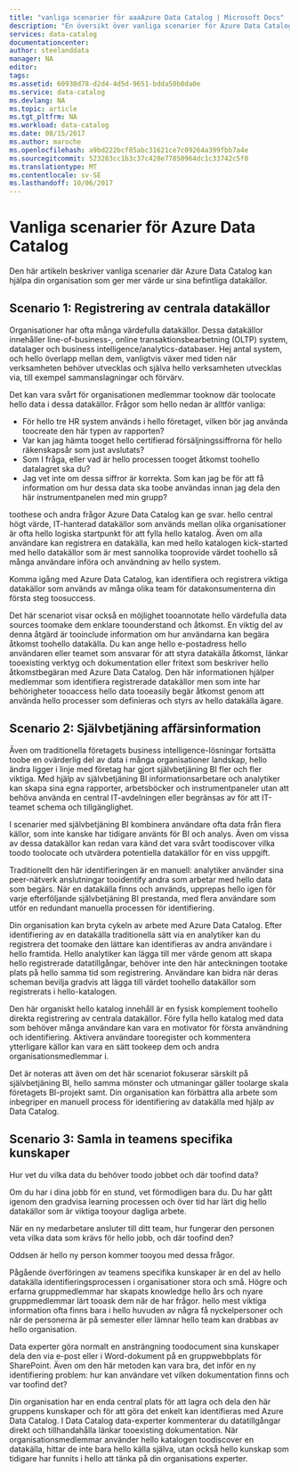 ```yaml
---
title: "vanliga scenarier för aaaAzure Data Catalog | Microsoft Docs"
description: "En översikt över vanliga scenarier för Azure Data Catalog, inklusive hello registrering och identifiering av värdefulla datakällor, aktivering affärsinformation med självbetjäning och samla in befintliga kunskaper om datakällor och processer."
services: data-catalog
documentationcenter: 
author: steelanddata
manager: NA
editor: 
tags: 
ms.assetid: 60930d78-d2d4-4d5d-9651-bdda50b0da0e
ms.service: data-catalog
ms.devlang: NA
ms.topic: article
ms.tgt_pltfrm: NA
ms.workload: data-catalog
ms.date: 08/15/2017
ms.author: maroche
ms.openlocfilehash: a9bd222bcf85abc31621ce7c09264a399fbb7a4e
ms.sourcegitcommit: 523283cc1b3c37c428e77850964dc1c33742c5f0
ms.translationtype: MT
ms.contentlocale: sv-SE
ms.lasthandoff: 10/06/2017
---
```

# <a name="azure-data-catalog-common-scenarios"></a>Vanliga scenarier för Azure Data Catalog
Den här artikeln beskriver vanliga scenarier där Azure Data Catalog kan hjälpa din organisation som ger mer värde ur sina befintliga datakällor.

## <a name="scenario-1-registration-of-central-data-sources"></a>Scenario 1: Registrering av centrala datakällor
Organisationer har ofta många värdefulla datakällor. Dessa datakällor innehåller line-of-business-, online transaktionsbearbetning (OLTP) system, datalager och business intelligence/analytics-databaser. Hej antal system, och hello överlapp mellan dem, vanligtvis växer med tiden när verksamheten behöver utvecklas och själva hello verksamheten utvecklas via, till exempel sammanslagningar och förvärv.

Det kan vara svårt för organisationen medlemmar tooknow där toolocate hello data i dessa datakällor. Frågor som hello nedan är alltför vanliga:

* För hello tre HR system används i hello företaget, vilken bör jag använda toocreate den här typen av rapporten?
* Var kan jag hämta tooget hello certifierad försäljningssiffrorna för hello räkenskapsår som just avslutats?
* Som I fråga, eller vad är hello processen tooget åtkomst toohello datalagret ska du?
* Jag vet inte om dessa siffror är korrekta. Som kan jag be för att få information om hur dessa data ska toobe användas innan jag dela den här instrumentpanelen med min grupp?

toothese och andra frågor Azure Data Catalog kan ge svar. hello central högt värde, IT-hanterad datakällor som används mellan olika organisationer är ofta hello logiska startpunkt för att fylla hello katalog. Även om alla användare kan registrera en datakälla, kan med hello katalogen kick-started med hello datakällor som är mest sannolika tooprovide värdet toohello så många användare införa och användning av hello system. 

Komma igång med Azure Data Catalog, kan identifiera och registrera viktiga datakällor som används av många olika team för datakonsumenterna din första steg toosuccess.

Det här scenariot visar också en möjlighet tooannotate hello värdefulla data sources toomake dem enklare toounderstand och åtkomst. En viktig del av denna åtgärd är tooinclude information om hur användarna kan begära åtkomst toohello datakälla. Du kan ange hello e-postadress hello användaren eller teamet som ansvarar för att styra datakälla åtkomst, länkar tooexisting verktyg och dokumentation eller fritext som beskriver hello åtkomstbegäran med Azure Data Catalog. Den här informationen hjälper medlemmar som identifiera registrerade datakällor men som inte har behörigheter tooaccess hello data tooeasily begär åtkomst genom att använda hello processer som definieras och styrs av hello datakälla ägare.

## <a name="scenario-2-self-service-business-intelligence"></a>Scenario 2: Självbetjäning affärsinformation
Även om traditionella företagets business intelligence-lösningar fortsätta toobe en ovärderlig del av data i många organisationer landskap, hello ändra ligger i linje med företag har gjort självbetjäning BI fler och fler viktiga. Med hjälp av självbetjäning BI informationsarbetare och analytiker kan skapa sina egna rapporter, arbetsböcker och instrumentpaneler utan att behöva använda en central IT-avdelningen eller begränsas av för att IT-teamet schema och tillgänglighet.

I scenarier med självbetjäning BI kombinera användare ofta data från flera källor, som inte kanske har tidigare använts för BI och analys. Även om vissa av dessa datakällor kan redan vara känd det vara svårt toodiscover vilka toodo toolocate och utvärdera potentiella datakällor för en viss uppgift.

Traditionellt den här identifieringen är en manuell: analytiker använder sina peer-nätverk anslutningar tooidentify andra som arbetar med hello data som begärs. När en datakälla finns och används, upprepas hello igen för varje efterföljande självbetjäning BI prestanda, med flera användare som utför en redundant manuella processen för identifiering.

Din organisation kan bryta cykeln av arbete med Azure Data Catalog. Efter identifiering av en datakälla traditionella sätt via en analytiker kan du registrera det toomake den lättare kan identifieras av andra användare i hello framtida. Hello analytiker kan lägga till mer värde genom att skapa hello registrerade datatillgångar, behöver inte den här anteckningen tootake plats på hello samma tid som registrering. Användare kan bidra när deras scheman bevilja gradvis att lägga till värdet toohello datakällor som registrerats i hello-katalogen.

Den här organiskt hello katalog innehåll är en fysisk komplement toohello direkta registrering av centrala datakällor. Före fylla hello katalog med data som behöver många användare kan vara en motivator för första användning och identifiering. Aktivera användare tooregister och kommentera ytterligare källor kan vara en sätt tookeep dem och andra organisationsmedlemmar i.

Det är noteras att även om det här scenariot fokuserar särskilt på självbetjäning BI, hello samma mönster och utmaningar gäller toolarge skala företagets BI-projekt samt. Din organisation kan förbättra alla arbete som inbegriper en manuell process för identifiering av datakälla med hjälp av Data Catalog.

## <a name="scenario-3-capturing-tribal-knowledge"></a>Scenario 3: Samla in teamens specifika kunskaper
Hur vet du vilka data du behöver toodo jobbet och där toofind data?

Om du har i dina jobb för en stund, vet förmodligen bara du. Du har gått igenom den gradvisa learning processen och över tid har lärt dig hello datakällor som är viktiga tooyour dagliga arbete.

När en ny medarbetare ansluter till ditt team, hur fungerar den personen veta vilka data som krävs för hello jobb, och där toofind den?

Oddsen är hello ny person kommer tooyou med dessa frågor.

Pågående överföringen av teamens specifika kunskaper är en del av hello datakälla identifieringsprocessen i organisationer stora och små. Högre och erfarna gruppmedlemmar har skapats knowledge hello års och nyare gruppmedlemmar lärt tooask dem när de har frågor. hello mest viktiga information ofta finns bara i hello huvuden av några få nyckelpersoner och när de personerna är på semester eller lämnar hello team kan drabbas av hello organisation.

Data experter göra normalt en ansträngning toodocument sina kunskaper dela den via e-post eller i Word-dokument på en gruppwebbplats för SharePoint. Även om den här metoden kan vara bra, det inför en ny identifiering problem: hur kan användare vet vilken dokumentation finns och var toofind det?

Din organisation har en enda central plats för att lagra och dela den här gruppens kunskaper och för att göra det enkelt kan identifieras med Azure Data Catalog. I Data Catalog data-experter kommenterar du datatillgångar direkt och tillhandahålla länkar tooexisting dokumentation. När organisationsmedlemmar använder hello katalogen toodiscover en datakälla, hittar de inte bara hello källa själva, utan också hello kunskap som tidigare har funnits i hello att tänka på din organisations experter.
